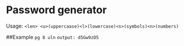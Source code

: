 # Password generator

Usage: `<len> <u>(uppercaase)<l>(lowercase)<s>(symbols)<n>(numbers)` 

##Example
`pg 8 uln` 
`output: d5Gw9zD5`

